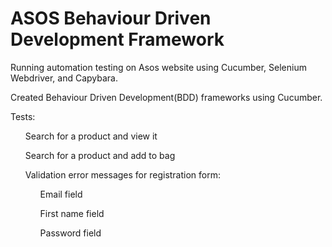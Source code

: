 # ASOS Behaviour Driven Development Framework

Running automation testing on Asos website using Cucumber, Selenium Webdriver, and Capybara.

Created Behaviour Driven Development(BDD) frameworks using Cucumber.

Tests:
<ul>Search for a product and view it</ul>
<ul>Search for a product and add to bag</ul>
<ul>Validation error messages for registration form:
  <ul>Email field</ul>
  <ul>First name field</ul>
  <ul>Password field</ul>
</ul>
